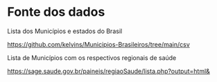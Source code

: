 # Fonte dos dados

Lista dos Municípios e estados do Brasil

https://github.com/kelvins/Municipios-Brasileiros/tree/main/csv


Lista de Municípios com os respectivos regionais de saúde

https://sage.saude.gov.br/paineis/regiaoSaude/lista.php?output=html&